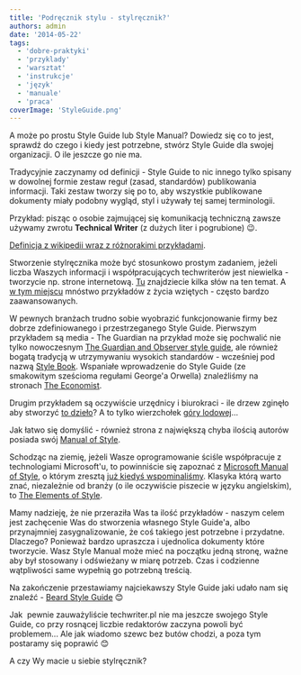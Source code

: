 ```yaml
---
title: 'Podręcznik stylu - stylręcznik?'
authors: admin
date: '2014-05-22'
tags:
  - 'dobre-praktyki'
  - 'przyklady'
  - 'warsztat'
  - 'instrukcje'
  - 'język'
  - 'manuale'
  - 'praca'
coverImage: 'StyleGuide.png'
---
```


A może po prostu Style Guide lub Style Manual? Dowiedz się co to jest, sprawdź
do czego i kiedy jest potrzebne, stwórz Style Guide dla swojej organizacji. O
ile jeszcze go nie ma.

<!--truncate-->

Tradycyjnie zaczynamy od definicji - Style Guide to nic innego tylko spisany w
dowolnej formie zestaw reguł (zasad, standardów) publikowania informacji. Taki
zestaw tworzy się po to, aby wszystkie publikowane dokumenty miały podobny
wygląd, styl i używały tej samej terminologii.

Przykład: pisząc o osobie zajmującej się komunikacją techniczną zawsze używamy
zwrotu **Technical Writer** (z dużych liter i pogrubione) 😉.

[Definicja z wikipedii wraz z różnorakimi przykładami](http://en.wikipedia.org/wiki/Style_guide).

Stworzenie stylręcznika może być stosunkowo prostym zadaniem, jeżeli liczba
Waszych informacji i współpracujących techwriterów jest niewielka - tworzycie
np. strone internetową.
[Tu](http://alistapart.com/article/creating-style-guides) znajdziecie kilka słów
na ten temat. A
[w tym miejscu](http://susanjeanrobertson.com/code/style-guide-links/) mnóstwo
przykładów z życia wziętych - często bardzo zaawansowanych.

W pewnych branżach trudno sobie wyobrazić funkcjonowanie firmy bez dobrze
zdefiniowanego i przestrzeganego Style Guide. Pierwszym przykładem są media
- The Guardian na przykład może się pochwalić nie tylko
nowoczesnym [The Guardian and Observer style guide](http://www.theguardian.com/info/series/guardian-and-observer-style-guide),
ale również bogatą tradycją w utrzymywaniu wysokich standardów - wcześniej pod
nazwą
[Style Book](http://image.guardian.co.uk/sys-files/Guardian/documents/2003/10/22/1928Styleguide.pdf?guni=Article:promo-tools%20Style%20guide%20info:microapp%20static:Style%20guide:Position7). Wspaniałe
wprowadzenie do Style Guide (ze smakowitym sześcioma regułami George'a Orwella)
znaleźliśmy na stronach
[The Economist](http://www.economist.com/styleguide/introduction).

Drugim przykładem są oczywiście urzędnicy i biurokraci - ile drzew zginęło aby
stworzyć
[to dzieło](http://www.gpo.gov/fdsys/pkg/GPO-STYLEMANUAL-2008/pdf/GPO-STYLEMANUAL-2008.pdf)?
A to tylko wierzchołek
[góry lodowej](http://en.wikipedia.org/wiki/List_of_style_guides)...

Jak łatwo się domyślić - również strona z największą chyba ilością autorów
posiada
swój [Manual of Style](http://en.wikipedia.org/wiki/Wikipedia:Manual_of_Style).

Schodząc na ziemię, jeżeli Wasze oprogramowanie ściśle współpracuje z
technologiami Microsoft'u, to powinniście się zapoznać z
[Microsoft Manual of Style](http://www.amazon.com/Microsoft-Manual-Style-Corporation/dp/0735648719),
o którym zresztą
[już kiedyś wspominaliśmy](http://techwriter.pl/naucz-sie-sama-czesc-2/).
Klasyka którą warto znać, niezależnie od branży (o ile oczywiście piszecie w
języku angielskim), to
[The Elements of Style](http://www.amazon.com/Elements-Style-Fourth-William-Strunk/dp/020530902X/ref=sr_1_1?s=books&ie=UTF8&qid=1396863409&sr=1-1&keywords=The+Elements+of+Style%2C+Fourth+Edition).

Mamy nadzieję, że nie przeraziła Was ta ilość przykładów - naszym celem jest
zachęcenie Was do stworzenia własnego Style Guide'a, albo przynajmniej
zasygnalizowanie, że coś takiego jest potrzebne i przydatne. Dlaczego? Ponieważ
bardzo upraszcza i ujednolica dokumenty które tworzycie. Wasz Style Manual może
mieć na początku jedną stronę, ważne aby był stosowany i odświeżany w miarę
potrzeb. Czas i codzienne wątpliwości same wypełnią go potrzebną treścią.

Na zakończenie przestawiamy najciekawszy Style Guide jaki udało nam się
znaleźć - [Beard Style Guide](http://www.beards.org/styles.php) 😊

Jak  pewnie zauważyliście techwriter.pl nie ma jeszcze swojego Style Guide, co
przy rosnącej liczbie redaktorów zaczyna powoli być problemem... Ale jak wiadomo
szewc bez butów chodzi, a poza tym postaramy się poprawić 😊

A czy Wy macie u siebie stylręcznik?
